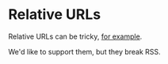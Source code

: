 <!-- categories: examples -->
<!-- published: 2015-09-06T12:00:00-05:00 -->
<!-- title: Relative URLs -->
<!-- updated: 2015-09-06T12:00:00-05:00 -->
<!-- summary: Relative URLs can be tricky. -->

# Relative URLs

Relative URLs can be tricky, [for example](/2014/05/04/an-entry-without-a-title.html).

We'd like to support them, but they break RSS.
